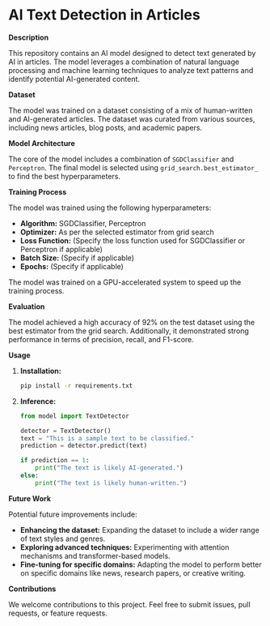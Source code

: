 
# AI Text Detection in Articles

**Description**

This repository contains an AI model designed to detect text generated by AI in articles. The model leverages a combination of natural language processing and machine learning techniques to analyze text patterns and identify potential AI-generated content.

**Dataset**

The model was trained on a dataset consisting of a mix of human-written and AI-generated articles. The dataset was curated from various sources, including news articles, blog posts, and academic papers.

**Model Architecture**

The core of the model includes a combination of `SGDClassifier` and `Perceptron`. The final model is selected using `grid_search.best_estimator_` to find the best hyperparameters.

**Training Process**

The model was trained using the following hyperparameters:

* **Algorithm:** SGDClassifier, Perceptron
* **Optimizer:** As per the selected estimator from grid search
* **Loss Function:** (Specify the loss function used for SGDClassifier or Perceptron if applicable)
* **Batch Size:** (Specify if applicable)
* **Epochs:** (Specify if applicable)

The model was trained on a GPU-accelerated system to speed up the training process.

**Evaluation**

The model achieved a high accuracy of 92% on the test dataset using the best estimator from the grid search. Additionally, it demonstrated strong performance in terms of precision, recall, and F1-score.

**Usage**

1. **Installation:**
   ```bash
   pip install -r requirements.txt
   ```
2. **Inference:**
   ```python
   from model import TextDetector

   detector = TextDetector()
   text = "This is a sample text to be classified."
   prediction = detector.predict(text)

   if prediction == 1:
       print("The text is likely AI-generated.")
   else:
       print("The text is likely human-written.")
   ```

**Future Work**

Potential future improvements include:

* **Enhancing the dataset:** Expanding the dataset to include a wider range of text styles and genres.
* **Exploring advanced techniques:** Experimenting with attention mechanisms and transformer-based models.
* **Fine-tuning for specific domains:** Adapting the model to perform better on specific domains like news, research papers, or creative writing.

**Contributions**

We welcome contributions to this project. Feel free to submit issues, pull requests, or feature requests.

